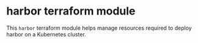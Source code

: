 # harbor terraform module

This `harbor` terraform module helps manage resources required to deploy 
harbor on a Kubernetes cluster.

